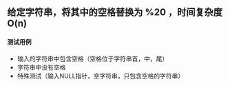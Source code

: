 
## 给定字符串，将其中的空格替换为 %20 ，时间复杂度O(n)

#### 测试用例

+ 输入的字符串中包含空格（空格位于字符串首，中，尾）
+ 字符串中没有空格
+ 特殊测试（输入NULL指针，空字符串，只包含空格的字符串）

